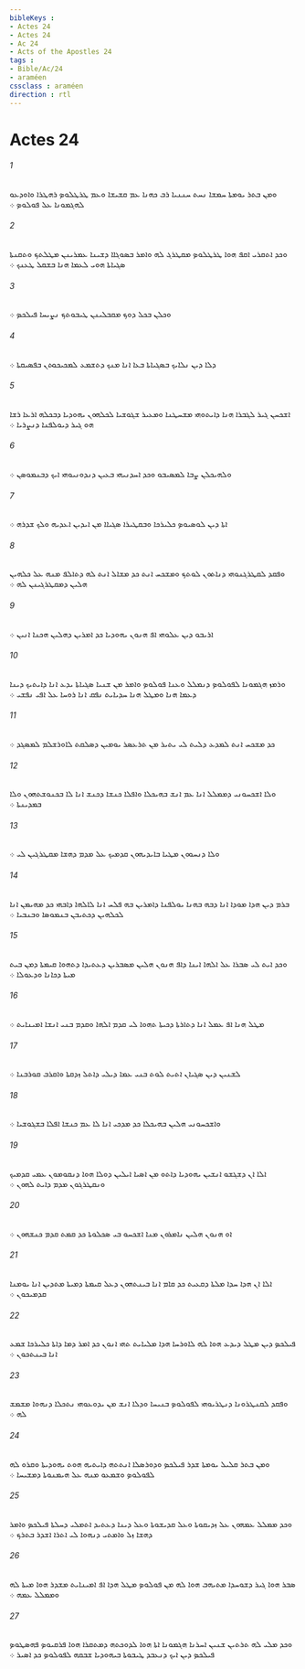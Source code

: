 ```yaml
---
bibleKeys : 
- Actes 24
- Actes 24
- Ac 24
- Acts of the Apostles 24
tags : 
- Bible/Ac/24
- araméen
cssclass : araméen
direction : rtl
---
```


# Actes 24

###### 1
ܘܡܢ ܒܬܪ ܝܘܡܬܐ ܚܡܫܐ ܢܚܬ ܚܢܢܝܐ ܪܒ ܟܗܢܐ ܥܡ ܩܫܝܫܐ ܘܥܡ ܛܪܛܠܘܤ ܪܗܛܪܐ ܘܐܘܕܥܘ ܠܗܓܡܘܢܐ ܥܠ ܦܘܠܘܤ ܀
###### 2
ܘܟܕ ܐܬܩܪܝ ܐܩܦ ܗܘܐ ܛܪܛܠܘܤ ܡܩܛܪܓ ܠܗ ܘܐܡܪ ܒܤܘܓܐܐ ܕܫܝܢܐ ܥܡܪܝܢܢ ܡܛܠܬܟ ܘܬܩܢܬܐ ܤܓܝܐܬܐ ܗܘܝ ܠܥܡܐ ܗܢܐ ܒܫܩܠ ܛܥܢܟ ܀
###### 3
ܘܟܠܢ ܒܟܠ ܕܘܟ ܡܩܒܠܝܢܢ ܛܝܒܘܬܟ ܢܨܝܚܐ ܦܝܠܟܤ ܀
###### 4
ܕܠܐ ܕܝܢ ܢܠܐܝܟ ܒܤܓܝܐܬܐ ܒܥܐ ܐܢܐ ܡܢܟ ܕܬܫܡܥ ܠܡܟܝܟܘܬܢ ܒܦܤܝܩܬܐ ܀
###### 5
ܐܫܟܚܢ ܓܝܪ ܠܓܒܪܐ ܗܢܐ ܕܐܝܬܘܗܝ ܡܫܚܛܢܐ ܘܡܥܝܪ ܫܓܘܫܝܐ ܠܟܠܗܘܢ ܝܗܘܕܝܐ ܕܒܟܠܗ ܐܪܥܐ ܪܫܐ ܗܘ ܓܝܪ ܕܝܘܠܦܢܐ ܕܢܨܪܝܐ ܀
###### 6
ܘܠܗܝܟܠܢ ܨܒܐ ܠܡܤܝܒܘ ܘܟܕ ܐܚܕܢܝܗܝ ܒܥܝܢ ܕܢܕܘܢܝܘܗܝ ܐܝܟ ܕܒܢܡܘܤܢ ܀
###### 7
ܐܬܐ ܕܝܢ ܠܘܤܝܘܤ ܟܠܝܪܟܐ ܘܒܩܛܝܪܐ ܤܓܝܐܐ ܡܢ ܐܝܕܝܢ ܐܥܕܝܗ ܘܠܟ ܫܕܪܗ ܀
###### 8
ܘܦܩܕ ܠܩܛܪܓܢܘܗܝ ܕܢܐܬܘܢ ܠܘܬܟ ܘܡܫܟܚ ܐܢܬ ܟܕ ܡܫܐܠ ܐܢܬ ܠܗ ܕܬܐܠܦ ܡܢܗ ܥܠ ܟܠܗܝܢ ܗܠܝܢ ܕܡܩܛܪܓܝܢܢ ܠܗ ܀
###### 9
ܐܪܝܒܘ ܕܝܢ ܥܠܘܗܝ ܐܦ ܗܢܘܢ ܝܗܘܕܝܐ ܟܕ ܐܡܪܝܢ ܕܗܠܝܢ ܗܟܢܐ ܐܢܝܢ ܀
###### 10
ܘܪܡܙ ܗܓܡܘܢܐ ܠܦܘܠܘܤ ܕܢܡܠܠ ܘܥܢܐ ܦܘܠܘܤ ܘܐܡܪ ܡܢ ܫܢܝܐ ܤܓܝܐܬܐ ܝܕܥ ܐܢܐ ܕܐܝܬܝܟ ܕܝܢܐ ܕܥܡܐ ܗܢܐ ܘܡܛܠ ܗܢܐ ܚܕܝܐܝܬ ܢܦܩ ܐܢܐ ܪܘܚܐ ܥܠ ܐܦܝ ܢܦܫܝ ܀
###### 11
ܟܕ ܡܫܟܚ ܐܢܬ ܠܡܕܥ ܕܠܝܬ ܠܝ ܝܬܝܪ ܡܢ ܬܪܥܤܪ ܝܘܡܝܢ ܕܤܠܩܬ ܠܐܘܪܫܠܡ ܠܡܤܓܕ ܀
###### 12
ܘܠܐ ܐܫܟܚܘܢܝ ܕܡܡܠܠ ܐܢܐ ܥܡ ܐܢܫ ܒܗܝܟܠܐ ܘܐܦܠܐ ܟܢܫܐ ܕܟܢܫ ܐܢܐ ܠܐ ܒܟܢܘܫܬܗܘܢ ܘܠܐ ܒܡܕܝܢܬܐ ܀
###### 13
ܘܠܐ ܕܢܚܘܘܢ ܡܛܝܐ ܒܐܝܕܝܗܘܢ ܩܕܡܝܟ ܥܠ ܡܕܡ ܕܗܫܐ ܡܩܛܪܓܝܢ ܠܝ ܀
###### 14
ܒܪܡ ܕܝܢ ܗܕܐ ܡܘܕܐ ܐܢܐ ܕܒܗ ܒܗܢܐ ܝܘܠܦܢܐ ܕܐܡܪܝܢ ܒܗ ܦܠܚ ܐܢܐ ܠܐܠܗܐ ܕܐܒܗܝ ܟܕ ܡܗܝܡܢ ܐܢܐ ܠܟܠܗܝܢ ܕܟܬܝܒܢ ܒܢܡܘܤܐ ܘܒܢܒܝܐ ܀
###### 15
ܘܟܕ ܐܝܬ ܠܝ ܤܒܪܐ ܥܠ ܐܠܗܐ ܐܝܢܐ ܕܐܦ ܗܢܘܢ ܗܠܝܢ ܡܤܒܪܝܢ ܕܥܬܝܕܐ ܕܬܗܘܐ ܩܝܡܬܐ ܕܡܢ ܒܝܬ ܡܝܬܐ ܕܟܐܢܐ ܘܕܥܘܠܐ ܀
###### 16
ܡܛܠ ܗܢܐ ܐܦ ܥܡܠ ܐܢܐ ܕܬܐܪܬܐ ܕܟܝܬܐ ܬܗܘܐ ܠܝ ܩܕܡ ܐܠܗܐ ܘܩܕܡ ܒܢܝ ܐܢܫܐ ܐܡܝܢܐܝܬ ܀
###### 17
ܠܫܢܝܢ ܕܝܢ ܤܓܝܐܢ ܐܬܝܬ ܠܘܬ ܒܢܝ ܥܡܐ ܕܝܠܝ ܕܐܬܠ ܙܕܩܬܐ ܘܐܩܪܒ ܩܘܪܒܢܐ ܀
###### 18
ܘܐܫܟܚܘܢܝ ܗܠܝܢ ܒܗܝܟܠܐ ܟܕ ܡܕܟܝ ܐܢܐ ܠܐ ܥܡ ܟܢܫܐ ܐܦܠܐ ܒܫܓܘܫܝܐ ܀
###### 19
ܐܠܐ ܐܢ ܕܫܓܫܘ ܐܢܫܝܢ ܝܗܘܕܝܐ ܕܐܬܘ ܡܢ ܐܤܝܐ ܐܝܠܝܢ ܕܘܠܐ ܗܘܐ ܕܢܩܘܡܘܢ ܥܡܝ ܩܕܡܝܟ ܘܢܩܛܪܓܘܢ ܡܕܡ ܕܐܝܬ ܠܗܘܢ ܀
###### 20
ܐܘ ܗܢܘܢ ܗܠܝܢ ܢܐܡܪܘܢ ܡܢܐ ܐܫܟܚܘ ܒܝ ܤܟܠܘܬܐ ܟܕ ܩܡܬ ܩܕܡ ܟܢܫܗܘܢ ܀
###### 21
ܐܠܐ ܐܢ ܗܕܐ ܚܕܐ ܡܠܬܐ ܕܩܥܝܬ ܟܕ ܩܐܡ ܐܢܐ ܒܝܢܬܗܘܢ ܕܥܠ ܩܝܡܬܐ ܕܡܝܬܐ ܡܬܕܝܢ ܐܢܐ ܝܘܡܢܐ ܩܕܡܝܟܘܢ ܀
###### 22
ܦܝܠܟܤ ܕܝܢ ܡܛܠ ܕܝܕܥ ܗܘܐ ܠܗ ܠܐܘܪܚܐ ܗܕܐ ܡܠܝܐܝܬ ܬܗܝ ܐܢܘܢ ܟܕ ܐܡܪ ܕܡܐ ܕܐܬܐ ܟܠܝܪܟܐ ܫܡܥ ܐܢܐ ܒܝܢܬܟܘܢ ܀
###### 23
ܘܦܩܕ ܠܩܢܛܪܘܢܐ ܕܢܛܪܝܘܗܝ ܠܦܘܠܘܤ ܒܢܝܚܐ ܘܕܠܐ ܐܢܫ ܡܢ ܝܕܘܥܘܗܝ ܢܬܟܠܐ ܕܢܗܘܐ ܡܫܡܫ ܠܗ ܀
###### 24
ܘܡܢ ܒܬܪ ܩܠܝܠ ܝܘܡܬܐ ܫܕܪ ܦܝܠܟܤ ܘܕܘܪܤܠܐ ܐܢܬܬܗ ܕܐܝܬܝܗ ܗܘܬ ܝܗܘܕܝܬܐ ܘܩܪܘ ܠܗ ܠܦܘܠܘܤ ܘܫܡܥܘ ܡܢܗ ܥܠ ܗܝܡܢܘܬܐ ܕܡܫܝܚܐ ܀
###### 25
ܘܟܕ ܡܡܠܠ ܥܡܗܘܢ ܥܠ ܙܕܝܩܘܬܐ ܘܥܠ ܩܕܝܫܘܬܐ ܘܥܠ ܕܝܢܐ ܕܥܬܝܕ ܐܬܡܠܝ ܕܚܠܬܐ ܦܝܠܟܤ ܘܐܡܪ ܕܗܫܐ ܙܠ ܘܐܡܬܝ ܕܢܗܘܐ ܠܝ ܐܬܪܐ ܐܫܕܪ ܒܬܪܟ ܀
###### 26
ܤܒܪ ܗܘܐ ܓܝܪ ܕܫܘܚܕܐ ܡܬܝܗܒ ܗܘܐ ܠܗ ܡܢ ܦܘܠܘܤ ܡܛܠ ܗܕܐ ܐܦ ܐܡܝܢܐܝܬ ܡܫܕܪ ܗܘܐ ܡܝܬܐ ܠܗ ܘܡܡܠܠ ܥܡܗ ܀
###### 27
ܘܟܕ ܡܠܝ ܠܗ ܬܪܬܝܢ ܫܢܝܢ ܐܚܪܢܐ ܗܓܡܘܢܐ ܐܬܐ ܗܘܐ ܠܕܘܟܬܗ ܕܡܬܩܪܐ ܗܘܐ ܦܪܩܝܘܤ ܦܗܤܛܘܤ ܦܝܠܟܤ ܕܝܢ ܐܝܟ ܕܢܥܒܕ ܛܝܒܘܬܐ ܒܝܗܘܕܝܐ ܫܒܩܗ ܠܦܘܠܘܤ ܟܕ ܐܤܝܪ ܀
